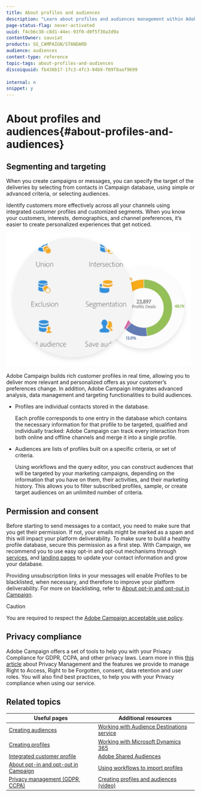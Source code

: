 ```yaml
---
title: About profiles and audiences
description: "Learn about profiles and audiences management within Adobe Campaign: define targeted populations, select audiences, filter recipients, collect data and update profiles."
page-status-flag: never-activated
uuid: f4cb6c38-c8d1-44ec-93f0-d0f5f30a3d9a
contentOwner: sauviat
products: SG_CAMPAIGN/STANDARD
audience: audiences
content-type: reference
topic-tags: about-profiles-and-audiences
discoiquuid: fb436b17-1fc3-4fc3-94b9-f09f8aaf9699

internal: n
snippet: y
---
```


# About profiles and audiences{#about-profiles-and-audiences}

## Segmenting and targeting

When you create campaigns or messages, you can specify the target of the deliveries by selecting from contacts in Campaign database, using simple or advanced criteria, or selecting audiences.

Identify customers more effectively across all your channels using integrated customer profiles and customized segments. When you know your customers, interests, demographics, and channel preferences, it’s easier to create personalized experiences that get noticed.

![](assets/do-not-localize/audiences.png)

Adobe Campaign builds rich customer profiles in real time, allowing you to deliver more relevant and personalized offers as your customer’s preferences change. In addition, Adobe Campaign integrates advanced analysis, data management and targeting functionalities to build audiences.

* Profiles are individual contacts stored in the database.

  Each profile corresponds to one entry in the database which contains the necessary information for that profile to be targeted, qualified and individually tracked: Adobe Campaign can track every interaction from both online and offline channels and merge it into a single profile.

* Audiences are lists of profiles built on a specific criteria, or set of criteria.

  Using workflows and the query editor, you can construct audiences that will be targeted by your marketing campaigns, depending on the information that you have on them, their activities, and their marketing history. This allows you to filter subscribed profiles, sample, or create target audiences on an unlimited number of criteria.

## Permission and consent

Before starting to send messages to a contact, you need to make sure that you get their permission. If not, your emails might be marked as a spam and this will impact your platform deliverability. To make sure to build a healthy profile database, secure this permission as a first step. With Campaign, we recommend you to use easy opt-in and opt-out mechanisms through [services](../../audiences/using/creating-a-service.md), and [landing pages](../../channels/using/getting-started-with-landing-pages.md) to update your contact information and grow your database.

Providing unsubscription links in your messages will enable Profiles to be blacklisted, when necessary, and therefore to improve your platform deliverability. For more on blacklisting, refer to [About opt-in and opt-out in Campaign](../../audiences/using/about-opt-in-and-opt-out-in-campaign.md).

>[!CAUTION]
>
>You are required to respect the [Adobe Campaign acceptable use policy](https://www.adobe.com/legal/terms/aup.html).

## Privacy compliance

Adobe Campaign offers a set of tools to help you with your Privacy Compliance for GDPR, CCPA, and other privacy laws. Learn more in this [this article](https://helpx.adobe.com/campaign/kb/campaign-privacy.html) about Privacy Management and the features we provide to manage Right to Access, Right to be Forgotten, consent, data retention and user roles. You will also find best practices, to help you with your Privacy compliance when using our service.

## Related topics

| Useful pages | Additional resources |
|---|---|
| [Creating audiences](../../audiences/using/creating-audiences.md) | [Working with Audience Destinations service](../../audiences/using/aep-about-audience-destinations-service.md) |
| [Creating profiles](../../audiences/using/creating-profiles.md) | [Working  with Microsoft Dynamics 365](../../integrating/using/working-with-campaign-standard-and-microsoft-dynamics-365.md) |
| [Integrated customer profile](../../audiences/using/integrated-customer-profile.md) |  [Adobe Shared Audiences](../../integrating/using/sharing-audiences-with-audience-manager-or-people-core-service.md) |
| [About opt-in and opt-out in Campaign](../../audiences/using/about-opt-in-and-opt-out-in-campaign.md) | [Using workflows to import  profiles](../../automating/using/importing-data.md) |
| [Privacy management  (GDPR,  CCPA)](https://helpx.adobe.com/campaign/kb/campaign-privacy.html) | [Creating profiles and audiences  (video)](https://docs.adobe.com/content/help/en/campaign-standard-learn/tutorials/profiles-and-audiences/creating-profiles-and-audiences.html) |
